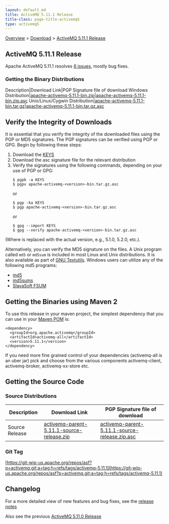 ```yaml
---
layout: default_md
title: ActiveMQ 5.11.1 Release 
title-class: page-title-activemq5
type: activemq5
---
```


[Overview](overview) > [Download](download) > [ActiveMQ 5.11.1 Release](activemq-5111-release)

ActiveMQ 5.11.1 Release
-----------------------

Apache ActiveMQ 5.11.1 resolves [6 issues](https://issues.apache.org/jira/issues/?jql=project%20%3D%20AMQ%20AND%20fixVersion%20%3D%205.11.1), mostly bug fixes.

### Getting the Binary Distributions

Description|Download Link|PGP Signature file of download
Windows Distribution|[apache-activemq-5.11.1-bin.zip](http://archive.apache.org/dist/activemq/5.11.1/apache-activemq-5.11.1-bin.zip)|[apache-activemq-5.11.1-bin.zip.asc](https://www.apache.org/dist/activemq/5.11.1/apache-activemq-5.11.1-bin.zip.asc)
Unix/Linux/Cygwin Distribution|[apache-activemq-5.11.1-bin.tar.gz](http://archive.apache.org/dist/activemq/5.11.1/apache-activemq-5.11.1-bin.tar.gz)|[apache-activemq-5.11.1-bin.tar.gz.asc](https://www.apache.org/dist/activemq/5.11.1/apache-activemq-5.11.1-bin.tar.gz.asc)

Verify the Integrity of Downloads
---------------------------------

It is essential that you verify the integrity of the downloaded files using the PGP or MD5 signatures. The PGP signatures can be verified using PGP or GPG. Begin by following these steps:

1.  Download the [KEYS](http://www.apache.org/dist/activemq/KEYS)
2.  Download the asc signature file for the relevant distribution
3.  Verify the signatures using the following commands, depending on your use of PGP or GPG:
    ```
    $ pgpk -a KEYS
    $ pgpv apache-activemq-<version>-bin.tar.gz.asc
    ```
    or
    ```
    $ pgp -ka KEYS
    $ pgp apache-activemq-<version>-bin.tar.gz.asc
    ```
    or
    ```
    $ gpg --import KEYS
    $ gpg --verify apache-activemq-<version>-bin.tar.gz.asc
    ```

(Where <version> is replaced with the actual version, e.g., 5.1.0, 5.2.0, etc.).

Alternatively, you can verify the MD5 signature on the files. A Unix program called `md5` or `md5sum` is included in most Linux and Unix distributions. It is also available as part of [GNU Textutils](http://www.gnu.org/software/textutils/textutils.html). Windows users can utilize any of the following md5 programs:

*   [md5](http://www.fourmilab.ch/md5/)
*   [md5sums](http://www.pc-tools.net/win32/md5sums/)
*   [SlavaSoft FSUM](http://www.slavasoft.com/fsum/)

Getting the Binaries using Maven 2
----------------------------------

To use this release in your maven project, the simplest dependency that you can use in your [Maven POM](http://maven.apache.org/guides/introduction/introduction-to-the-pom.html) is:
```
<dependency>
  <groupId>org.apache.activemq</groupId>
  <artifactId>activemq-all</artifactId>
  <version>5.11.1</version>
</dependency>
```
If you need more fine grained control of your dependencies (activemq-all is an uber jar) pick and choose from the various components activemq-client, activemq-broker, activemq-xx-store etc.

Getting the Source Code
-----------------------

### Source Distributions

Description|Download Link|PGP Signature file of download
---|---|---
Source Release|[activemq-parent-5.11.1-source-release.zip](http://www.apache.org/dyn/closer.cgi?path=/activemq/5.11.1/activemq-parent-5.11.1-source-release.zip)|[activemq-parent-5.11.1-source-release.zip.asc](https://www.apache.org/dist/activemq/5.11.1/activemq-parent-5.11.1-source-release.zip.asc)

### Git Tag

[https://git-wip-us.apache.org/repos/asf?p=activemq.git;a=tag;h=refs/tags/activemq-5.11.1](https://git-wip-us.apache.org/repos/asf?p=activemq.git;a=tag;h=refs/tags/activemq-5.11.1)

Changelog
---------

For a more detailed view of new features and bug fixes, see the [release notes](https://issues.apache.org/jira/secure/ReleaseNote.jspa?projectId=12311210&version=12329382)

Also see the previous [ActiveMQ 5.11.0 Release](activemq-5110-release)

